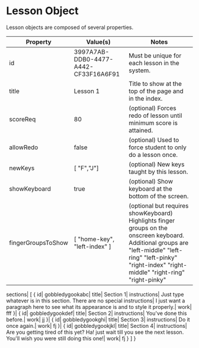 # Lesson Object
Lesson objects are composed of several properties.

|Property|Value(s)|Notes
--- | --- | ---
id| 3997A7AB-DDB0-4477-A442-CF33F16A6F91| Must be unique for each lesson in the system.
title| Lesson 1| Title to show at the top of the page and in the index.
scoreReq| 80| (optional) Forces redo of lesson until minimum score is attained.
allowRedo| false| (optional) Used to force student to only do a lesson once.
newKeys| [ "F","J"] | (optional) New keys taught by this lesson.
showKeyboard| true | (optional) Show keyboard at the bottom of the screen.
fingerGroupsToShow| [ "home-key", "left-index" ] | (optional but requires showKeyboard) Highlights finger groups on the onscreen keyboard. Additional groups are "left-middle" "left-ring" "left-pinky" "right-index" "right-middle" "right-ring" "right-pinky"





sections| [
{
id| gobbledygookabc|
title| Section 1|
instructions| Just type whatever is in this section. There are no special instructions| I just want a paragraph here to see what its appearance is and to style it properly.|
work| fff
}|
{
id| gobbledygookdef|
title| Section 2|
instructions| You've done this before.|
work| jj
}|
{
id| gobbledygookghi|
title| Section 3|
instructions| Do it once again.|
work| fj
}|
{
id| gobbledygookjkl|
title| Section 4|
instructions| Are you getting tired of this yet? Ha! just wait till you see the next lesson. You'll wish you were still doing this one!|
work| fj
}
]
}